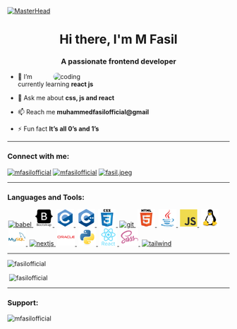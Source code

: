 [![MasterHead](https://i.ibb.co/ThN1TQ2/fasil.png)](https://github.com/fasilofficial)

<h1 align="center">Hi there, I'm M Fasil</h1>
<h3 align="center">A passionate frontend developer</h3>
<img style="border-radius: 10px" align='right' src='https://media.tenor.com/GVk4jB2u_i8AAAAd/coding.gif' alt='coding' width='400' />

- 🌱 I’m currently learning **react js**

- 💬 Ask me about **css, js and react**

- 📫 Reach me **muhammedfasilofficial@gmail**

- ⚡ Fun fact **It’s all 0’s and 1’s**

<hr> 
<h3 align="left">Connect with me:</h3>
<p align="left">
<a href="https://twitter.com/mfasilofficial" target="blank"><img align="center" src="https://raw.githubusercontent.com/rahuldkjain/github-profile-readme-generator/master/src/images/icons/Social/twitter.svg" alt="mfasilofficial" height="30" width="40" /></a>
<a href="https://linkedin.com/in/mfasilofficial" target="blank"><img align="center" src="https://raw.githubusercontent.com/rahuldkjain/github-profile-readme-generator/master/src/images/icons/Social/linked-in-alt.svg" alt="mfasilofficial" height="30" width="40" /></a>
<a href="https://instagram.com/fasil.jpeg" target="blank"><img align="center" src="https://raw.githubusercontent.com/rahuldkjain/github-profile-readme-generator/master/src/images/icons/Social/instagram.svg" alt="fasil.jpeg" height="30" width="40" /></a>
</p>
 
<hr>

<h3 align="left">Languages and Tools:</h3>
<p align="left">
      <a style="margin: 2px;" href="https://babeljs.io/" target="_blank" rel="noreferrer">
        <img
          src="https://www.vectorlogo.zone/logos/babeljs/babeljs-icon.svg"
          alt="babel"
          width="40"
          height="40"
        />
      </a>
      <a style="margin: 2px;" href="https://getbootstrap.com" target="_blank" rel="noreferrer">
        <img
          src="https://raw.githubusercontent.com/devicons/devicon/master/icons/bootstrap/bootstrap-plain-wordmark.svg"
          alt="bootstrap"
          width="40"
          height="40"
        />
      </a>
      <a style="margin: 2px;" href="https://www.cprogramming.com/" target="_blank" rel="noreferrer">
        <img
          src="https://raw.githubusercontent.com/devicons/devicon/master/icons/c/c-original.svg"
          alt="c"
          width="40"
          height="40"
        />
      </a>
      <a style="margin: 2px;" href="https://www.w3schools.com/cpp/" target="_blank" rel="noreferrer">
        <img
          src="https://raw.githubusercontent.com/devicons/devicon/master/icons/cplusplus/cplusplus-original.svg"
          alt="cplusplus"
          width="40"
          height="40"
        />
      </a>
      <a style="margin: 2px;" href="https://www.w3schools.com/css/" target="_blank" rel="noreferrer">
        <img
          src="https://raw.githubusercontent.com/devicons/devicon/master/icons/css3/css3-original-wordmark.svg"
          alt="css3"
          width="40"
          height="40"
        />
      </a>
      <a style="margin: 2px;" href="https://git-scm.com/" target="_blank" rel="noreferrer">
        <img
          src="https://www.vectorlogo.zone/logos/git-scm/git-scm-icon.svg"
          alt="git"
          width="40"
          height="40"
        />
      </a>
      <a style="margin: 2px;" href="https://www.w3.org/html/" target="_blank" rel="noreferrer">
        <img
          src="https://raw.githubusercontent.com/devicons/devicon/master/icons/html5/html5-original-wordmark.svg"
          alt="html5"
          width="40"
          height="40"
        />
      </a>
      <a style="margin: 2px;" href="https://www.java.com" target="_blank" rel="noreferrer">
        <img
          src="https://raw.githubusercontent.com/devicons/devicon/master/icons/java/java-original.svg"
          alt="java"
          width="40"
          height="40"
        />
      </a>
      <a
        style="margin: 2px;" href="https://developer.mozilla.org/en-US/docs/Web/JavaScript"
        target="_blank"
        rel="noreferrer"
      >
        <img
          src="https://raw.githubusercontent.com/devicons/devicon/master/icons/javascript/javascript-original.svg"
          alt="javascript"
          width="40"
          height="40"
        />
      </a>
      <a style="margin: 2px;" href="https://www.linux.org/" target="_blank" rel="noreferrer">
        <img
          src="https://raw.githubusercontent.com/devicons/devicon/master/icons/linux/linux-original.svg"
          alt="linux"
          width="40"
          height="40"
        />
      </a>
      <a style="margin: 2px;" href="https://www.mysql.com/" target="_blank" rel="noreferrer">
        <img
          src="https://raw.githubusercontent.com/devicons/devicon/master/icons/mysql/mysql-original-wordmark.svg"
          alt="mysql"
          width="40"
          height="40"
        />
      </a>
      <a style="margin: 2px;" href="https://nextjs.org/" target="_blank" rel="noreferrer">
        <img
          src="https://cdn.worldvectorlogo.com/logos/nextjs-2.svg"
          alt="nextjs"
          width="40"
          height="40"
        />
      </a>
      <a style="margin: 2px;" href="https://www.oracle.com/" target="_blank" rel="noreferrer">
        <img
          src="https://raw.githubusercontent.com/devicons/devicon/master/icons/oracle/oracle-original.svg"
          alt="oracle"
          width="40"
          height="40"
        />
      </a>
      <a style="margin: 2px;" href="https://www.python.org" target="_blank" rel="noreferrer">
        <img
          src="https://raw.githubusercontent.com/devicons/devicon/master/icons/python/python-original.svg"
          alt="python"
          width="40"
          height="40"
        />
      </a>
      <a style="margin: 2px;" href="https://reactjs.org/" target="_blank" rel="noreferrer">
        <img
          src="https://raw.githubusercontent.com/devicons/devicon/master/icons/react/react-original-wordmark.svg"
          alt="react"
          width="40"
          height="40"
        />
      </a>
      <a style="margin: 2px;" href="https://sass-lang.com" target="_blank" rel="noreferrer">
        <img
          src="https://raw.githubusercontent.com/devicons/devicon/master/icons/sass/sass-original.svg"
          alt="sass"
          width="40"
          height="40"
        />
      </a>
      <a style="margin: 2px;" href="https://tailwindcss.com/" target="_blank" rel="noreferrer">
        <img
          src="https://www.vectorlogo.zone/logos/tailwindcss/tailwindcss-icon.svg"
          alt="tailwind"
          width="40"
          height="40"
        />
      </a>
    </p>

<hr>

<p><img align="left" src="https://github-readme-stats.vercel.app/api/top-langs?username=fasilofficial&show_icons=true&locale=en&layout=compact" alt="fasilofficial" /></p>

<br>

<p>&nbsp;<img align="center" src="https://github-readme-stats.vercel.app/api?username=fasilofficial&show_icons=true&locale=en" alt="fasilofficial" /></p>

<hr>

<h3 align="left">Support:</h3>
<p><a href="https://www.buymeacoffee.com/mfasilofficial"> <img align="left" src="https://cdn.buymeacoffee.com/buttons/v2/default-yellow.png" height="50" width="210" alt="mfasilofficial" /></a></p>
